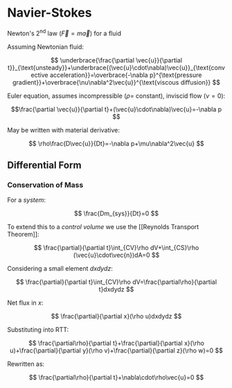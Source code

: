 # Navier-Stokes

Newton's 2<sup>nd</sup> law ($\vec{F} = m\vec{a}$) for a fluid

Assuming Newtonian fluid:

$$
\underbrace{\frac{\partial \vec{u}}{\partial t}}_{\text{unsteady}}+\underbrace{(\vec{u}\cdot\nabla)\vec{u}}_{\text{convective acceleration}}=\overbrace{-\nabla p}^{\text{pressure gradient}}+\overbrace{\nu\nabla^2\vec{u}}^{\text{viscous diffusion}}
$$

Euler equation, assumes incompressible ($\rho =$ constant), inviscid flow ($\nu = 0$):

$$\frac{\partial \vec{u}}{\partial t}+(\vec{u}\cdot\nabla)\vec{u}=-\nabla p
$$

May be written with material derivative:

$$
\rho\frac{D\vec{u}}{Dt}=-\nabla p+\mu\nabla^2\vec{u}
$$

## Differential Form

### Conservation of Mass

For a *system*:

$$
\frac{Dm_{sys}}{Dt}=0
$$

To extend this to a *control volume* we use the [[Reynolds Transport Theorem]]:

$$
\frac{\partial}{\partial t}\int_{CV}\rho dV+\int_{CS}\rho (\vec{u}\cdot\vec{n})dA=0
$$

Considering a small element $dxdydz$:

$$
\frac{\partial}{\partial t}\int_{CV}\rho dV=\frac{\partial\rho}{\partial t}dxdydz
$$

Net flux in $x$:

$$
\frac{\partial}{\partial x}(\rho u)dxdydz
$$

Substituting into RTT:

$$
\frac{\partial\rho}{\partial t}+\frac{\partial}{\partial x}(\rho u)+\frac{\partial}{\partial y}(\rho v)+\frac{\partial}{\partial z}(\rho w)=0
$$

Rewritten as:

$$
\frac{\partial\rho}{\partial t}+\nabla\cdot\rho\vec{u}=0
$$